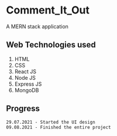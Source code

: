 # Comment_It_Out

A MERN stack application

## Web Technologies used

1. HTML
2. CSS
3. React JS
4. Node JS
5. Express JS
6. MongoDB

## Progress
    29.07.2021 - Started the UI design
    09.08.2021 - Finished the entire project